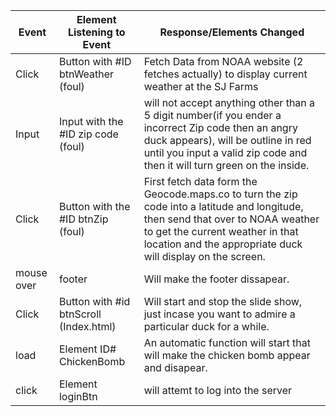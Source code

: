 | Event      | Element Listening to Event             | Response/Elements Changed                                                                                                                                                                                                          |
| ---------- | -------------------------------------- | ---------------------------------------------------------------------------------------------------------------------------------------------------------------------------------------------------------------------------------- |
| Click      | Button with #ID btnWeather (foul)      | Fetch Data from NOAA website (2 fetches actually) to display current weather at the SJ Farms                                                                                                                                       |
| Input      | Input with the #ID zip code (foul)     | will not accept anything other than a 5 digit number(if you ender a incorrect Zip code then an angry duck appears), will be outline in red until you input a valid zip code and then it will turn green on the inside.             |
| Click      | Button with the #ID btnZip (foul)      | First fetch data form the Geocode.maps.co to turn the zip code into a latitude and longitude, then send that over to NOAA weather to get the current weather in that location and the appropriate duck will display on the screen. |
| mouse over | footer                                 | Will make the footer dissapear.                                                                                                                                                                                                    |
| Click      | Button with #id btnScroll (Index.html) | Will start and stop the slide show, just incase you want to admire a particular duck for a while.                                                                                                                                  |
| load       | Element ID# ChickenBomb                | An automatic function will start that will make the chicken bomb appear and disapear.                                                                                                                                              |
| click      | Element loginBtn                       | will attemt to log into the server
